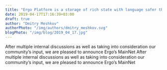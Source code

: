 ```yaml
---
title: "Ergo Platform is a storage of rich state with language safer than Bitcoin's"
date: 2019-04-17T17:16:39+03:00
draft: true
author: "Dmitry Meshkov"
authorPhoto: "/img/authors/dmitry_meshkov.svg"
blogPhoto: "/img/blog/2019_04_17.jpg"
---
```

After multiple internal discussions as well as taking into consideration our community’s input, we are pleased to announce Ergo’s MainNet
After multiple internal discussions as well as taking into consideration our community’s input, we are pleased to announce Ergo’s MainNet
